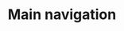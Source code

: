 ---
title: Main navigation
layout: "layouts/documentation.njk"
eleventyNavigation:
  key: mainnavigationEN
  title: Main navigation - coming soon
  locale: en
  parent: basicEN
  order: 2
  url: null
  hideMain: true
translationKey: "mainnavigation"
permalink: false
---